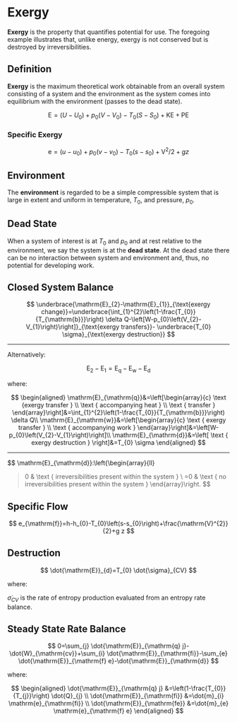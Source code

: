 # Exergy

**Exergy** is the property that quantifies potential for use. The
foregoing example illustrates that, unlike energy, exergy is not
conserved but is destroyed by irreversibilities.

## Definition

**Exergy** is the maximum theoretical work obtainable from an overall
system consisting of a system and the environment as the system comes
into equilibrium with the environment (passes to the dead state).

$$
\mathrm{E}=\left(U-U_{0}\right)+p_{0}\left(V-V_{0}\right)-T_{0}\left(S-S_{0}\right)+\mathrm{KE}+\mathrm{PE}
$$

### Specific Exergy

$$
\mathrm{e}=\left(u-u_{0}\right)+p_{0}\left(v-v_{0}\right)-T_{0}\left(s-s_{0}\right)+\mathrm{V}^{2} / 2+g z
$$

## Environment

The **environment** is regarded to be a simple compressible system that
is large in extent and uniform in temperature, $T_{0},$ and pressure,
$p_{0}$.

## Dead State

When a system of interest is at $T_{0}$ and $p_{0}$ and at rest relative
to the environment, we say the system is at the **dead state**. At the
dead state there can be no interaction between system and environment
and, thus, no potential for developing work.

## Closed System Balance

$$
\underbrace{\mathrm{E}_{2}-\mathrm{E}_{1}}_{\text{exergy change}}=\underbrace{\int_{1}^{2}\left(1-\frac{T_{0}}{T_{\mathrm{b}}}\right) \delta Q-\left[W-p_{0}\left(V_{2}-V_{1}\right)\right]}_{\text{exergy transfers}}- \underbrace{T_{0} \sigma}_{\text{exergy destruction}}
$$

------------------------------------------------------------------------

Alternatively:

$$
\mathrm{E}_{2}-\mathrm{E}_{1}=\mathrm{E}_{\mathrm{q}}-\mathrm{E}_{\mathrm{w}}-\mathrm{E}_{\mathrm{d}}
$$

where:

$$
\begin{aligned}
\mathrm{E}_{\mathrm{q}}&=\left[\begin{array}{c}
\text {exergy transfer } \\
\text { accompanying heat } \\
\text { transfer }
\end{array}\right]&=\int_{1}^{2}\left(1-\frac{T_{0}}{T_{\mathrm{b}}}\right) \delta Q\\
\mathrm{E}_{\mathrm{w}}&=\left[\begin{array}{c}
\text { exergy transfer } \\
\text { accompanying work }
\end{array}\right]&=\left[W-p_{0}\left(V_{2}-V_{1}\right)\right]\\
\mathrm{E}_{\mathrm{d}}&=\left[
\text { exergy destruction } \right]&=T_{0} \sigma
\end{aligned}
$$

------------------------------------------------------------------------

$$
\mathrm{E}_{\mathrm{d}}:\left\{\begin{array}{ll}
>0 & \text { irreversibilities present within the system } \\
=0 & \text { no irreversibilities present within the system }
\end{array}\right.
$$

## Specific Flow

$$
e_{\mathrm{f}}=h-h_{0}-T_{0}\left(s-s_{0}\right)+\frac{\mathrm{V}^{2}}{2}+g z
$$

## Destruction

$$
\dot{\mathrm{E}}_{d}=T_{0} \dot{\sigma}_{CV}
$$

where:

$\dot{\sigma}_{CV}$ is the rate of entropy production evaluated from an
entropy rate balance.

## Steady State Rate Balance

$$
0=\sum_{j} \dot{\mathrm{E}}_{\mathrm{q} j}-\dot{W}_{\mathrm{cv}}+\sum_{i} \dot{\mathrm{E}}_{\mathrm{fi}}-\sum_{e} \dot{\mathrm{E}}_{\mathrm{f} e}-\dot{\mathrm{E}}_{\mathrm{d}}
$$

where:

$$
\begin{aligned}
\dot{\mathrm{E}}_{\mathrm{q} j} &=\left(1-\frac{T_{0}}{T_{j}}\right) \dot{Q}_{j} \\
\dot{\mathrm{E}}_{\mathrm{fi}} &=\dot{m}_{i} \mathrm{e}_{\mathrm{fi}} \\
\dot{\mathrm{E}}_{\mathrm{fe}} &=\dot{m}_{e} \mathrm{e}_{\mathrm{f} e}
\end{aligned}
$$
